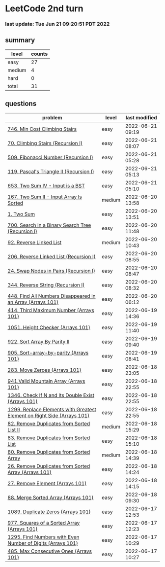 # LeetCode 2nd turn
### last update: Tue Jun 21 09:20:51 PDT 2022
## summary
| level | counts |
|-|-|
| easy |27 |
| medium |4 |
| hard |0 |
| total | 31 |

## questions
| problem | level| last modified |
|-|-|-|
| [ 746. Min Cost Climbing Stairs ](./746.min-cost-climbing-stairs/) | easy | 2022-06-21 09:19 | 
| [ 70. Climbing Stairs (Recursion I) ](./70.climbing-stairs/) | easy | 2022-06-21 08:07 | 
| [ 509. Fibonacci Number (Recursion I) ](./509.fibonacci-number/) | easy | 2022-06-21 05:28 | 
| [ 119. Pascal's Triangle II (Recursion I) ](./119.pascals-triangle-ii/) | easy | 2022-06-21 05:13 | 
| [ 653. Two Sum IV - Input is a BST ](./653.two-sum-iv-input-is-a-bst/) | easy | 2022-06-21 05:10 | 
| [ 167. Two Sum II - Input Array Is Sorted ](./167.two-sum-ii-input-array-is-sorted/) | medium | 2022-06-20 13:58 | 
| [ 1. Two Sum ](./1.two-sum/) | easy | 2022-06-20 13:51 | 
| [ 700. Search in a Binary Search Tree (Recursion I) ](./700.search-in-a-binary-search-tree/) | easy | 2022-06-20 11:48 | 
| [ 92. Reverse Linked List ](./92.reverse-linked-list-ii/) | medium | 2022-06-20 10:43 | 
| [ 206. Reverse Linked List (Recursion I) ](./206.reverse-linked-list/) | easy | 2022-06-20 08:55 | 
| [ 24. Swap Nodes in Pairs (Recursion I) ](./24.swap-nodes-in-pairs/) | easy | 2022-06-20 08:47 | 
| [ 344. Reverse String (Recursion I) ](./344.reverse-string/) | easy | 2022-06-20 08:32 | 
| [ 448. Find All Numbers Disappeared in an Array (Arrays 101) ](./448.find-all-numbers-disappeared-in-an-array/) | easy | 2022-06-20 06:12 | 
| [ 414. Third Maximum Number (Arrays 101) ](./414.third-maximum-number/) | easy | 2022-06-19 14:36 | 
| [ 1051. Height Checker (Arrays 101) ](./1051.height-checker/) | easy | 2022-06-19 11:40 | 
| [ 922. Sort Array By Parity II ](./922.sort-array-by-parity-ii/) | easy | 2022-06-19 09:40 | 
| [ 905. Sort-array-by-parity (Arrays 101) ](./905.sort-array-by-parity/) | easy | 2022-06-19 08:41 | 
| [ 283. Move Zeroes (Arrays 101) ](./283.move-zeros/) | easy | 2022-06-18 23:05 | 
| [ 941.Valid Mountain Array (Arrays 101) ](./941.valid-mountain-array/) | easy | 2022-06-18 22:55 | 
| [ 1346. Check If N and Its Double Exist (Arrays 101) ](./1346.check-if-n-and-its-double-exist/) | easy | 2022-06-18 22:55 | 
| [ 1299. Replace Elements with Greatest Element on Right Side (Arrays 101) ](./1299.replace-elements-with-greatest-element-on-right-side/) | easy | 2022-06-18 22:55 | 
| [ 82. Remove Duplicates from Sorted List II ](./82.remove-duplicates-from-sorted-list-ii/) | medium | 2022-06-18 15:29 | 
| [ 83. Remove Duplicates from Sorted List ](./83.remove-duplicates-from-sorted-list/) | easy | 2022-06-18 15:10 | 
| [ 80. Remove Duplicates from Sorted Array ](./80.remove-duplicates-from-sorted-array-ii/) | medium | 2022-06-18 14:39 | 
| [ 26. Remove Duplicates from Sorted Array (Arrays 101) ](./26.remove-duplicates-from-sorted-array/) | easy | 2022-06-18 14:24 | 
| [ 27. Remove Element (Arrays 101) ](./27.remove-element/) | easy | 2022-06-18 14:15 | 
| [ 88. Merge Sorted Array (Arrays 101) ](./88.merge-sortedarray/) | easy | 2022-06-18 09:30 | 
| [ 1089. Duplicate Zeros (Arrays 101) ](./1089.duplicate-zeros/) | easy | 2022-06-17 12:53 | 
| [ 977. Squares of a Sorted Array (Arrays 101) ](./977.squares-of-a-sorted-array/) | easy | 2022-06-17 12:23 | 
| [ 1295. Find Numbers with Even Number of Digits (Arrays 101) ](./1295.find-numbers-with-even-number-of-digits/) | easy | 2022-06-17 10:29 | 
| [ 485. Max Consecutive Ones (Arrays 101) ](./485.max-consecutive-ones/) | easy | 2022-06-17 10:27 | 

